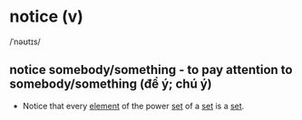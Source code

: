 # notice (v)

/ˈnəʊtɪs/

## notice somebody/something - to pay attention to somebody/something (để ý; chú ý)

- Notice that every [element](../e/element-n.md#one-of-several-parts-that-something-contains) of the power [set](../s/set-n.md#set-of-something---a-group-of-similar-things-that-belongs-together-in-some-way-tập-hợp) of a [set](../s/set-n.md#set-of-something---a-group-of-similar-things-that-belongs-together-in-some-way-tập-hợp) is a [set](../s/set-n.md#set-of-something---a-group-of-similar-things-that-belongs-together-in-some-way-tập-hợp).